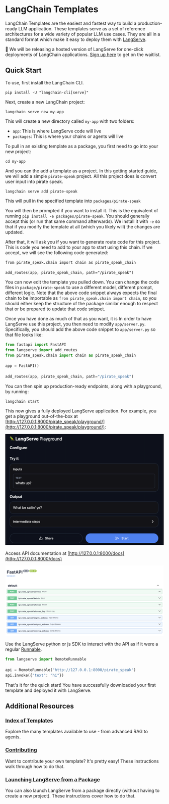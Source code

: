 # LangChain Templates

LangChain Templates are the easiest and fastest way to build a production-ready LLM application.
These templates serve as a set of reference architectures for a wide variety of popular LLM use cases.
They are all in a standard format which make it easy to deploy them with [LangServe](https://github.com/langchain-ai/langserve).

🚩 We will be releasing a hosted version of LangServe for one-click deployments of LangChain applications. [Sign up here](https://airtable.com/app0hN6sd93QcKubv/shrAjst60xXa6quV2) to get on the waitlist.

## Quick Start

To use, first install the LangChain CLI.

```shell
pip install -U "langchain-cli[serve]"
```

Next, create a new LangChain project:

```shell
langchain serve new my-app
```

This will create a new directory called `my-app` with two folders:

- `app`: This is where LangServe code will live
- `packages`: This is where your chains or agents will live

To pull in an existing template as a package, you first need to go into your new project:

```shell
cd my-app
```

And you can the add a template as a project.
In this getting started guide, we will add a simple `pirate-speak` project.
All this project does is convert user input into pirate speak.

```shell
langchain serve add pirate-speak
```

This will pull in the specified template into `packages/pirate-speak`

You will then be prompted if you want to install it. 
This is the equivalent of running `pip install -e packages/pirate-speak`.
You should generally accept this (or run that same command afterwards).
We install it with `-e` so that if you modify the template at all (which you likely will) the changes are updated.

After that, it will ask you if you want to generate route code for this project.
This is code you need to add to your app to start using this chain.
If we accept, we will see the following code generated:

```shell
from pirate_speak.chain import chain as pirate_speak_chain

add_routes(app, pirate_speak_chain, path="/pirate_speak")
```

You can now edit the template you pulled down.
You can change the code files in `package/pirate-speak` to use a different model, different prompt, different logic.
Note that the above code snippet always expects the final chain to be importable as `from pirate_speak.chain import chain`,
so you should either keep the structure of the package similar enough to respect that or be prepared to update that code snippet.

Once you have done as much of that as you want, it is 
In order to have LangServe use this project, you then need to modify `app/server.py`.
Specifically, you should add the above code snippet to `app/server.py` so that file looks like:

```python
from fastapi import FastAPI
from langserve import add_routes
from pirate_speak.chain import chain as pirate_speak_chain

app = FastAPI()

add_routes(app, pirate_speak_chain, path="/pirate_speak")
```

You can then spin up production-ready endpoints, along with a playground, by running:

```shell
langchain start
```

This now gives a fully deployed LangServe application.
For example, you get a playground out-of-the-box at [http://127.0.0.1:8000/pirate_speak/playground/](http://127.0.0.1:8000/pirate_speak/playground/):

![playground.png](docs/playground.png)

Access API documentation at [http://127.0.0.1:8000/docs](http://127.0.0.1:8000/docs)

![docs.png](docs/docs.png)

Use the LangServe python or js SDK to interact with the API as if it were a regular [Runnable](https://python.langchain.com/docs/expression_language/).

```python
from langserve import RemoteRunnable

api = RemoteRunnable("http://127.0.0.1:8000/pirate_speak")
api.invoke({"text": "hi"})
```

That's it for the quick start!
You have successfully downloaded your first template and deployed it with LangServe.


## Additional Resources

### [Index of Templates](docs/INDEX.md)

Explore the many templates available to use - from advanced RAG to agents.

### [Contributing](docs/CONTRIBUTING.md)

Want to contribute your own template? It's pretty easy! These instructions walk through how to do that.

### [Launching LangServe from a Package](docs/LAUNCHING_PACKAGE.md)

You can also launch LangServe from a package directly (without having to create a new project).
These instructions cover how to do that.
